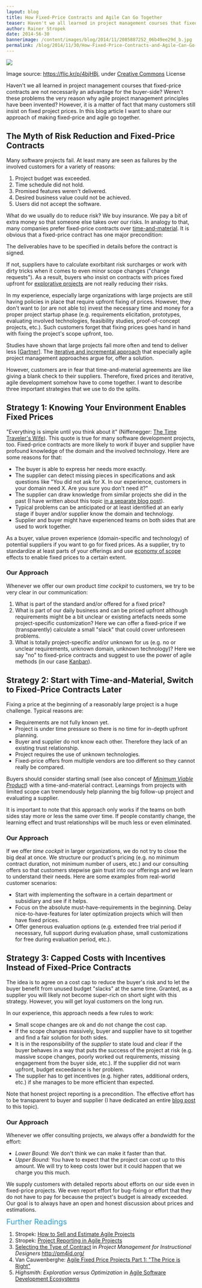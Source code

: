 ```yaml
---
layout: blog
title: How Fixed-Price Contracts and Agile Can Go Together
teaser: Haven't we all learned in project management courses that fixed-price contracts are not necessarily an advantage for the buyer-side? Weren't these problems the very reason why agile project management principles have been invented? However, it is a matter of fact that many customers still insist on fixed project prices. In this blog article I want to share our approach of making fixed-price and agile go together.
author: Rainer Stropek
date: 2014-56-30
bannerimage: /content/images/blog/2014/11/2085887252_06b49ee29d_b.jpg
permalink: /blog/2014/11/30/How-Fixed-Price-Contracts-and-Agile-Can-Go-Together
---
```


<p xmlns="http://www.w3.org/1999/xhtml">
  <img src="{{site.baseurl}}/content/images/blog/2014/11/2085887252_06b49ee29d_b.jpg" />
</p><p class="imageCaption" xmlns="http://www.w3.org/1999/xhtml">Image source: <a href="https://flic.kr/p/4bjHBj" target="_blank">https://flic.kr/p/4bjHBj</a>, under <a href="https://creativecommons.org/licenses/by-nc-nd/2.0/" target="_blank">Creative Commons</a> License</p><p xmlns="http://www.w3.org/1999/xhtml">Haven't we all learned in project management courses that fixed-price contracts are not necessarily an advantage for the buyer-side? Weren't these problems the very reason why agile project management principles have been invented? However, it is a matter of fact that many customers still insist on fixed project prices. In this blog article I want to share our approach of making fixed-price and agile go together.</p><h2 xmlns="http://www.w3.org/1999/xhtml">The Myth of Risk Reduction and Fixed-Price Contracts</h2><p xmlns="http://www.w3.org/1999/xhtml">Many software projects fail. At least many are seen as failures by the involved customers for a variety of reasons:</p><ol xmlns="http://www.w3.org/1999/xhtml">
  <li>Project budget was exceeded.</li>
  <li>Time schedule did not hold.</li>
  <li>Promised features weren't delivered.</li>
  <li>Desired business value could not be achieved.</li>
  <li>Users did not accept the software.</li>
</ol><p xmlns="http://www.w3.org/1999/xhtml">What do we usually do to reduce risk? We buy insurance. We pay a bit of extra money so that someone else takes over our risks. In analogy to that, many companies prefer fixed-price contracts over <a href="http://en.wikipedia.org/wiki/Time_and_materials" target="_blank">time-and-material</a>. It is obvious that a fixed-price contract has one major precondition:</p><p class="showcase" xmlns="http://www.w3.org/1999/xhtml">The deliverables have to be specified in details before the contract is signed.</p><p xmlns="http://www.w3.org/1999/xhtml">If not, suppliers have to calculate exorbitant risk surcharges or work with dirty tricks when it comes to even minor scope changes ("change requests"). As a result, buyers who insist on contracts with prices fixed upfront for <a href="http://en.wikipedia.org/wiki/Exploratory_research">explorative projects</a> are not really reducing their risks.</p><p xmlns="http://www.w3.org/1999/xhtml">In my experience, especially large organizations with large projects are still having policies in place that require upfront fixing of prices. However, they don't want to (or are not able to) invest the necessary time and money for a proper project startup phase (e.g. requirements elicitation, prototypes, evaluating involved technologies, feasibility studies, proof-of-concept projects, etc.). Such customers forget that fixing prices goes hand in hand with fixing the project's scope upfront, too.</p><p class="showcase" xmlns="http://www.w3.org/1999/xhtml">Studies have shown that large projects fail more often and tend to deliver less [<a href="http://blogs.gartner.com/mark_mcdonald/2012/10/29/mckinsey-report-highlights-failure-of-large-projects-why-it-is-better-to-be-small-particularly-in-it/" target="_blank">Gartner</a>]. The <a href="http://en.wikipedia.org/wiki/Iterative_and_incremental_development" target="_blank">iterative and incremental approach</a> that especially agile project management approaches argue for, offer a solution.</p><p xmlns="http://www.w3.org/1999/xhtml">However, customers are in fear that time-and-material agreements are like giving a blank check to their suppliers. Therefore, fixed prices and iterative, agile development somehow have to come together. I want to describe three important strategies that we use to do the splits.</p><h2 xmlns="http://www.w3.org/1999/xhtml">Strategy 1: Knowing Your Environment Enables Fixed Prices</h2><p xmlns="http://www.w3.org/1999/xhtml">"Everything is simple until you think about it" (Niffenegger: <a href="http://www.amazon.de/gp/product/0099464462/ref=as_li_tl?ie=UTF8&amp;camp=1638&amp;creative=19454&amp;creativeASIN=0099464462&amp;linkCode=as2&amp;tag=timecockpit-21&amp;linkId=F7ROIY5AO3NSNZW5" target="_blank">The Time Traveler's Wife</a>). This quote is true for many software development projects, too. Fixed-price contracts are more likely to work if buyer and supplier have profound knowledge of the domain and the involved technology. Here are some reasons for that:</p><ul xmlns="http://www.w3.org/1999/xhtml">
  <li>The buyer is able to express her needs more exactly.</li>
  <li>The supplier can detect missing pieces in specifications and ask questions like "You did not ask for X. In our experience, customers in your domain need X. Are you sure you don't need it?"</li>
  <li>The supplier can draw knowledge from similar projects she did in the past (I have written about this topic <a href="http://www.timecockpit.com/blog/2013/06/25/Six-Reasons-for-Time-Tracking-in-Agile-Projects" target="_blank">in a separate blog post</a>).</li>
  <li>Typical problems can be anticipated or at least identified at an early stage if buyer and/or supplier know the domain and technology.</li>
  <li>Supplier and buyer might have experienced teams on both sides that are used to work together.</li>
</ul><p class="showcase" xmlns="http://www.w3.org/1999/xhtml">As a buyer, value proven experience (domain-specific and technology) of potential suppliers if you want to go for fixed prices. As a supplier, try to standardize at least parts of your offerings and use <a href="http://en.wikipedia.org/wiki/Economies_of_scope" target="_blank">economy of scope</a> effects to enable fixed prices to a certain extent.</p><h3 xmlns="http://www.w3.org/1999/xhtml">Our Approach</h3><p xmlns="http://www.w3.org/1999/xhtml">Whenever we offer our own product <em>time cockpit</em> to customers, we try to be very clear in our communication:</p><ol xmlns="http://www.w3.org/1999/xhtml">
  <li>What is part of the standard and/or offered for a fixed price?</li>
  <li>What is part of our daily business and can be priced upfront although requirements might be a bit unclear or existing artefacts needs some project-specific customization? Here we can offer a fixed-price if we (transparently) calculate a small "slack" that could cover unforeseen problems.</li>
  <li>What is totally project-specific and/or unknown for us (e.g. no or unclear requirements, unknown domain, unknown technology)? Here we say "no" to fixed-price contracts and suggest to use the power of agile methods (in our case <a href="http://en.wikipedia.org/wiki/Kanban_(development)" target="_blank">Kanban</a>).</li>
</ol><h2 xmlns="http://www.w3.org/1999/xhtml">Strategy 2: Start with Time-and-Material, Switch to Fixed-Price Contracts Later</h2><p xmlns="http://www.w3.org/1999/xhtml">Fixing a price at the beginning of a reasonably large project is a huge challenge. Typical reasons are:</p><ul xmlns="http://www.w3.org/1999/xhtml">
  <li>Requirements are not fully known yet.</li>
  <li>Project is under time pressure so there is no time for in-depth upfront planning.</li>
  <li>Buyer and supplier do not know each other. Therefore they lack of an existing trust relationship.</li>
  <li>Project requires the use of unknown technologies.</li>
  <li>Fixed-price offers from multiple vendors are too different so they cannot really be compared.</li>
</ul><p class="showcase" xmlns="http://www.w3.org/1999/xhtml">Buyers should consider starting small (see also concept of <em><a href="http://en.wikipedia.org/wiki/Minimum_viable_product" target="_blank">Minimum Viable Product</a></em>) with a time-and-material contract. Learnings from projects with limited scope can tremendously help planning the big follow-up project and evaluating a supplier.</p><p xmlns="http://www.w3.org/1999/xhtml">It is important to note that this approach only works if the teams on both sides stay more or less the same over time. If people constantly change, the learning effect and trust relationships will be much less or even eliminated.</p><h3 xmlns="http://www.w3.org/1999/xhtml">Our Approach</h3><p xmlns="http://www.w3.org/1999/xhtml">If we offer <em>time cockpit</em> in larger organizations, we do not try to close the big deal at once. We structure our product's pricing (e.g. no minimum contract duration, not minimum number of users, etc.) and our consulting offers so that customers stepwise gain trust into our offerings and we learn to understand their needs. Here are some examples from real-world customer scenarios:</p><ul xmlns="http://www.w3.org/1999/xhtml">
  <li>Start with implementing the software in a certain department or subsidiary and see if it helps.</li>
  <li>Focus on the absolute must-have-requirements in the beginning. Delay nice-to-have-features for later optimization projects which will then have fixed prices.</li>
  <li>Offer generous evaluation options (e.g. extended free trial period if necessary, full support during evaluation phase, small customizations for free during evaluation period, etc.).</li>
</ul><h2 xmlns="http://www.w3.org/1999/xhtml">Strategy 3: Capped Costs with Incentives Instead of Fixed-Price Contracts</h2><p xmlns="http://www.w3.org/1999/xhtml">The idea is to agree on a cost cap to reduce the buyer's risk and to let the buyer benefit from unused budget "slacks" at the same time. Granted, as a supplier you will likely not become super-rich on short sight with this strategy. However, you will get loyal customers on the long run.</p><p xmlns="http://www.w3.org/1999/xhtml">In our experience, this approach needs a few rules to work:</p><ul xmlns="http://www.w3.org/1999/xhtml">
  <li>Small scope changes are ok and do not change the cost cap.</li>
  <li>If the scope changes massively, buyer and supplier have to sit together and find a fair solution for both sides.</li>
  <li>It is in the responsibility of the <em>supplier</em> to state loud and clear if the buyer behaves in a way that puts the success of the project at risk (e.g. massive scope changes, poorly worked out requirements, missing engagement from the buyer side, etc.). If the supplier did not warn upfront, budget <span lang="EN-US">exceedance</span> is her problem.</li>
  <li>The supplier has to get incentives (e.g. higher rates, additional orders, etc.) if she manages to be more efficient than expected.</li>
</ul><p class="showcase" xmlns="http://www.w3.org/1999/xhtml">Note that honest project reporting is a precondition. The effective effort has to be transparent to buyer and supplier (I have dedicated an entire <a href="http://www.timecockpit.com/blog/2013/08/30/Project-Reporting-in-Agile-Projects" target="_blank">blog post</a> to this topic).</p><h3 xmlns="http://www.w3.org/1999/xhtml">Our Approach</h3><p xmlns="http://www.w3.org/1999/xhtml">Whenever we offer consulting projects, we always offer a <em>bandwidth</em> for the effort:</p><ul xmlns="http://www.w3.org/1999/xhtml">
  <li>
    <em>Lower Bound:</em> We don't think we can make it faster than that.</li>
  <li>
    <em>Upper Bound:</em> You have to expect that the project can cost up to this amount. We will try to keep costs lower but it could happen that we charge you this much.</li>
</ul><p xmlns="http://www.w3.org/1999/xhtml">We supply customers with detailed reports about efforts on our side even in fixed-price projects. We even report effort for bug-fixing or effort that they do not have to pay for because the project's budget is already exceeded. Our goal is to always have an open and honest discussion about prices and estimations.</p><p xmlns="http://www.w3.org/1999/xhtml">
  <span style="color: rgb(37, 160, 218); font-size: 20px; line-height: 20px;">Further Readings</span>
  <br />
</p><ol xmlns="http://www.w3.org/1999/xhtml">
  <li>Stropek: <a href="http://www.timecockpit.com/blog/2013/10/15/NRWConf-2013---How-to-Sell-and-Estimate-Agile-Projects" target="_blank">How to Sell and Estimate Agile Projects</a></li>
  <li>Stropek: <a href="http://www.timecockpit.com/blog/2013/08/30/Project-Reporting-in-Agile-Projects" target="_blank">Project Reporting in Agile Projects</a></li>
  <li>
    <a href="http://pm4id.org/9/5/" target="_blank">Selecting the Type of Contract</a> in <em>Project Management for Instructional Designers</em> <a href="http://pm4id.org/">http://pm4id.org/</a><a href="http://pm4id.org/" target="_blank"></a></li>
  <li>Van Cauwenberghe: <a href="http://www.nayima.be/html/fixedpriceprojects.pdf" target="_blank">Agile Fixed Price Projects Part 1: "The Price is Right"</a></li>
  <li>
    <em>Highsmith: Exploration versus Optimization</em> in <a href="http://www.amazon.de/gp/product/0201760436/ref=as_li_tl?ie=UTF8&amp;camp=1638&amp;creative=19454&amp;creativeASIN=0201760436&amp;linkCode=as2&amp;tag=timecockpit-21&amp;linkId=OECD462XSHIKS36R" target="_blank">Agile Software Development Ecosystems</a></li>
</ol>